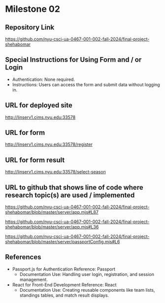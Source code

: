 Milestone 02
===

Repository Link
---
https://github.com/nyu-csci-ua-0467-001-002-fall-2024/final-project-shehabomar

Special Instructions for Using Form and / or Login
---
- Authentication: None required.
- Instructions: Users can access the form and submit data without logging in.

URL for deployed site
---
http://linserv1.cims.nyu.edu:33578

URL for form
---
http://linserv1.cims.nyu.edu:33578/register

URL for form result
---
http://linserv1.cims.nyu.edu:33578/select-season

URL to github that shows line of code where research topic(s) are used / implemented
--- 
https://github.com/nyu-csci-ua-0467-001-002-fall-2024/final-project-shehabomar/blob/master/server/app.mjs#L87

https://github.com/nyu-csci-ua-0467-001-002-fall-2024/final-project-shehabomar/blob/master/server/app.mjs#L36

https://github.com/nyu-csci-ua-0467-001-002-fall-2024/final-project-shehabomar/blob/master/server/passportConfig.mjs#L6

References
---

- Passport.js for Authentication Reference: Passport 
  - Documentation Use: Handling user login, registration, and session management.
- React for Front-End Development Reference: React 
  - Documentation Use: Creating reusable components like team lists, standings tables, and match result displays.